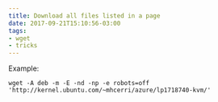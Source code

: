 ```yaml
---
title: Download all files listed in a page
date: 2017-09-21T15:10:56-03:00
tags:
- wget
- tricks
---
```


Example:

```
wget -A deb -m -E -nd -np -e robots=off 'http://kernel.ubuntu.com/~mhcerri/azure/lp1718740-kvm/'
```
